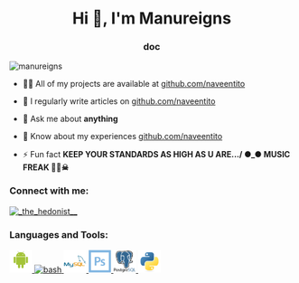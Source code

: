 <h1 align="center">Hi 👋, I'm Manureigns</h1>
<h3 align="center">doc</h3>

<p align="left"> <img src="https://komarev.com/ghpvc/?username=manureigns&label=Profile%20views&color=0e75b6&style=flat" alt="manureigns" /> </p>

- 👨‍💻 All of my projects are available at [github.com/naveentito](github.com/naveentito)

- 📝 I regularly write articles on [github.com/naveentito](github.com/naveentito)

- 💬 Ask me about **anything**

- 📄 Know about my experiences [github.com/naveentito](github.com/naveentito)

- ⚡ Fun fact **KEEP YOUR STANDARDS AS HIGH AS U ARE.../ ●_● MUSIC FREAK 🔸️🔹️☠**

<h3 align="left">Connect with me:</h3>
<p align="left">
<a href="https://instagram.com/_the_hedonist__" target="blank"><img align="center" src="https://raw.githubusercontent.com/rahuldkjain/github-profile-readme-generator/master/src/images/icons/Social/instagram.svg" alt="_the_hedonist__" height="30" width="40" /></a>
</p>

<h3 align="left">Languages and Tools:</h3>
<p align="left"> <a href="https://developer.android.com" target="_blank" rel="noreferrer"> <img src="https://raw.githubusercontent.com/devicons/devicon/master/icons/android/android-original-wordmark.svg" alt="android" width="40" height="40"/> </a> <a href="https://www.gnu.org/software/bash/" target="_blank" rel="noreferrer"> <img src="https://www.vectorlogo.zone/logos/gnu_bash/gnu_bash-icon.svg" alt="bash" width="40" height="40"/> </a> <a href="https://www.mysql.com/" target="_blank" rel="noreferrer"> <img src="https://raw.githubusercontent.com/devicons/devicon/master/icons/mysql/mysql-original-wordmark.svg" alt="mysql" width="40" height="40"/> </a> <a href="https://www.photoshop.com/en" target="_blank" rel="noreferrer"> <img src="https://raw.githubusercontent.com/devicons/devicon/master/icons/photoshop/photoshop-line.svg" alt="photoshop" width="40" height="40"/> </a> <a href="https://www.postgresql.org" target="_blank" rel="noreferrer"> <img src="https://raw.githubusercontent.com/devicons/devicon/master/icons/postgresql/postgresql-original-wordmark.svg" alt="postgresql" width="40" height="40"/> </a> <a href="https://www.python.org" target="_blank" rel="noreferrer"> <img src="https://raw.githubusercontent.com/devicons/devicon/master/icons/python/python-original.svg" alt="python" width="40" height="40"/> </a> </p>
